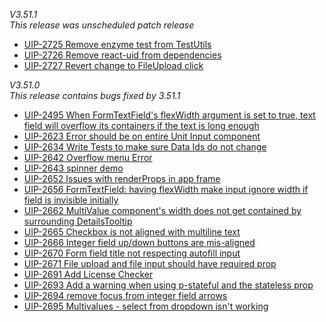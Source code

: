 *V3.51.1*<br/>
*This release was unscheduled patch release*
- [UIP-2725 Remove enzyme test from TestUtils](https://jira.pingidentity.com/browse/UIP-2725)
- [UIP-2726 Remove react-uid from dependencies](https://jira.pingidentity.com/browse/UIP-2726)
- [UIP-2727 Revert change to FileUpload click](https://jira.pingidentity.com/browse/UIP-2727)

*V3.51.0*<br/>
*This release contains bugs fixed by 3.51.1*
- [UIP-2495 When FormTextField's flexWidth argument is set to true, text field will overflow its containers if the text is long enough](https://jira.pingidentity.com/browse/UIP-2495)
- [UIP-2623 Error should be on entire Unit Input component](https://jira.pingidentity.com/browse/UIP-2623)
- [UIP-2634 Write Tests to make sure Data Ids do not change](https://jira.pingidentity.com/browse/UIP-2634)
- [UIP-2642 Overflow menu Error](https://jira.pingidentity.com/browse/UIP-2642)
- [UIP-2643 spinner demo](https://jira.pingidentity.com/browse/UIP-2643)
- [UIP-2652 Issues with renderProps in app frame](https://jira.pingidentity.com/browse/UIP-2652)
- [UIP-2656 FormTextField: having flexWidth make input ignore width if field is invisible initially](https://jira.pingidentity.com/browse/UIP-2656)
- [UIP-2662 MultiValue component's width does not get contained by surrounding DetailsTooltip](https://jira.pingidentity.com/browse/UIP-2662)
- [UIP-2665 Checkbox is not aligned with multiline text](https://jira.pingidentity.com/browse/UIP-2665)
- [UIP-2666 Integer field up/down buttons are mis-aligned](https://jira.pingidentity.com/browse/UIP-2666)
- [UIP-2670 Form field title not respecting autofill input](https://jira.pingidentity.com/browse/UIP-2670)
- [UIP-2671 File upload and file input should have required prop](https://jira.pingidentity.com/browse/UIP-2671)
- [UIP-2691 Add License Checker](https://jira.pingidentity.com/browse/UIP-2691)
- [UIP-2693 Add a warning when using p-stateful and the stateless prop](https://jira.pingidentity.com/browse/UIP-2693)
- [UIP-2694 remove focus from integer field arrows](https://jira.pingidentity.com/browse/UIP-2694)
- [UIP-2695 Multivalues - select from dropdown isn't working](https://jira.pingidentity.com/browse/UIP-2695)
